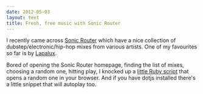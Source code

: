 ```yaml
---
date: 2012-05-03
layout: text
title: Fresh, free music with Sonic Router
---
```


I recently came across [Sonic Router](http://www.sonicrouter.com/category/sonic-router-mixes/) which have a nice collection of dubstep/electronic/hip-hop mixes from various artists. One of my favourites so far is by [Lapalux](http://official.fm/tracks/236466).

Bored of opening the Sonic Router homepage, finding the list of mixes, choosing a random one, hitting play, I knocked up a [little Ruby script](https://gist.github.com/2584960) that opens a random one in your browser. And if you have dotjs installed there's a little snippet that will autoplay too.

<!-- more -->

<div class='gist' data-gist='2584960'></div>
